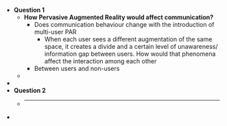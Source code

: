 - **Question 1**
	- **How Pervasive Augmented Reality would affect communication?**
		- Does communication behaviour change with the introduction of multi-user PAR
			- When each user sees a different augmentation of the same space, it creates a divide and a certain level of unawareness/ information gap between users. How would that phenomena affect the interaction among each other
		- Between users and non-users
	-
-
- **Question 2**
	- ****
-
